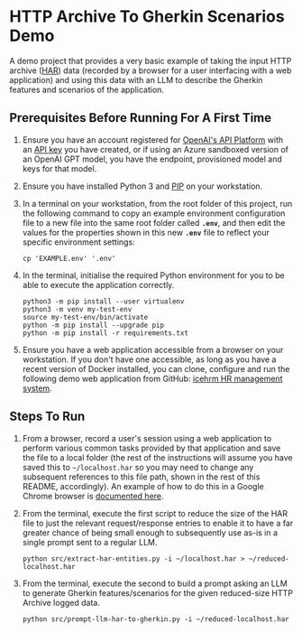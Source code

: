 # HTTP Archive To Gherkin Scenarios Demo

A demo project that provides a very basic example of taking the input HTTP archive ([HAR](https://en.wikipedia.org/wiki/HAR_(file_format))) data (recorded by a browser for a user interfacing with a web application) and using this data with an LLM to describe the Gherkin features and scenarios of the application.


## Prerequisites Before Running For A First Time

1. Ensure you have an account registered for [OpenAI's API Platform](https://platform.openai.com/) with an [API key](https://platform.openai.com/account/api-keys) you have created, or if using an Azure sandboxed version of an OpenAI GPT model, you have the endpoint, provisioned model and keys for that model.

1. Ensure you have installed Python 3 and [PIP](https://pip.pypa.io/en/stable/installation/) on your workstation.

1. In a terminal on your workstation, from the root folder of this project, run the following command to copy an example environment configuration file to a new file into the same root folder called **`.env`**, and then edit the values for the properties shown in this new **`.env`** file to reflect your specific environment settings:

    ```console
    cp 'EXAMPLE.env' '.env'
    ```

1. In the terminal, initialise the required Python environment for you to be able to execute the application correctly.

    ```console
    python3 -m pip install --user virtualenv
    python3 -m venv my-test-env
    source my-test-env/bin/activate
    python -m pip install --upgrade pip
    python -m pip install -r requirements.txt
    ```

1. Ensure you have a web application accessible from a browser on your workstation. If you don't have one accessible, as long as you have a recent version of Docker installed, you can clone, configure and run the following demo web application from GitHub: [icehrm HR management system](https://github.com/gamonoid/icehrm).


## Steps To Run

1. From a browser, record a user's session using a web application to perform various common tasks provided by that application and save the file to a local folder (the rest of the instructions will assume you have saved this to `~/localhost.har` so you may need to change any subsequent references to this file path, shown in the rest of this README, accordingly). An example of how to do this in a Google Chrome browser is [documented here](https://support.zendesk.com/hc/en-us/articles/4408828867098-Generating-a-HAR-file-for-troubleshooting-).

1. From the terminal, execute the first script to reduce the size of the HAR file to just the relevant request/response entries to enable it to have a far greater chance of being small enough to subsequently use as-is in a single prompt sent to a regular LLM.

    ```console
    python src/extract-har-entities.py -i ~/localhost.har > ~/reduced-localhost.har
    ```

1. From the terminal, execute the second to build a prompt asking an LLM to generate Gherkin features/scenarios for the given reduced-size HTTP Archive logged data.

    ```console
    python src/prompt-llm-har-to-gherkin.py -i ~/reduced-localhost.har
    ```
